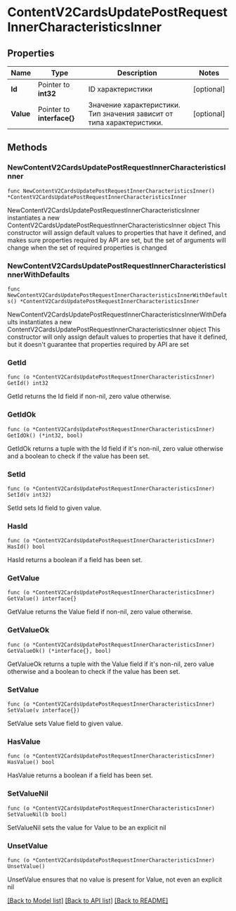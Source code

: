 # ContentV2CardsUpdatePostRequestInnerCharacteristicsInner

## Properties

Name | Type | Description | Notes
------------ | ------------- | ------------- | -------------
**Id** | Pointer to **int32** | ID характеристики | [optional] 
**Value** | Pointer to **interface{}** | Значение характеристики. Тип значения зависит от типа характеристики. | [optional] 

## Methods

### NewContentV2CardsUpdatePostRequestInnerCharacteristicsInner

`func NewContentV2CardsUpdatePostRequestInnerCharacteristicsInner() *ContentV2CardsUpdatePostRequestInnerCharacteristicsInner`

NewContentV2CardsUpdatePostRequestInnerCharacteristicsInner instantiates a new ContentV2CardsUpdatePostRequestInnerCharacteristicsInner object
This constructor will assign default values to properties that have it defined,
and makes sure properties required by API are set, but the set of arguments
will change when the set of required properties is changed

### NewContentV2CardsUpdatePostRequestInnerCharacteristicsInnerWithDefaults

`func NewContentV2CardsUpdatePostRequestInnerCharacteristicsInnerWithDefaults() *ContentV2CardsUpdatePostRequestInnerCharacteristicsInner`

NewContentV2CardsUpdatePostRequestInnerCharacteristicsInnerWithDefaults instantiates a new ContentV2CardsUpdatePostRequestInnerCharacteristicsInner object
This constructor will only assign default values to properties that have it defined,
but it doesn't guarantee that properties required by API are set

### GetId

`func (o *ContentV2CardsUpdatePostRequestInnerCharacteristicsInner) GetId() int32`

GetId returns the Id field if non-nil, zero value otherwise.

### GetIdOk

`func (o *ContentV2CardsUpdatePostRequestInnerCharacteristicsInner) GetIdOk() (*int32, bool)`

GetIdOk returns a tuple with the Id field if it's non-nil, zero value otherwise
and a boolean to check if the value has been set.

### SetId

`func (o *ContentV2CardsUpdatePostRequestInnerCharacteristicsInner) SetId(v int32)`

SetId sets Id field to given value.

### HasId

`func (o *ContentV2CardsUpdatePostRequestInnerCharacteristicsInner) HasId() bool`

HasId returns a boolean if a field has been set.

### GetValue

`func (o *ContentV2CardsUpdatePostRequestInnerCharacteristicsInner) GetValue() interface{}`

GetValue returns the Value field if non-nil, zero value otherwise.

### GetValueOk

`func (o *ContentV2CardsUpdatePostRequestInnerCharacteristicsInner) GetValueOk() (*interface{}, bool)`

GetValueOk returns a tuple with the Value field if it's non-nil, zero value otherwise
and a boolean to check if the value has been set.

### SetValue

`func (o *ContentV2CardsUpdatePostRequestInnerCharacteristicsInner) SetValue(v interface{})`

SetValue sets Value field to given value.

### HasValue

`func (o *ContentV2CardsUpdatePostRequestInnerCharacteristicsInner) HasValue() bool`

HasValue returns a boolean if a field has been set.

### SetValueNil

`func (o *ContentV2CardsUpdatePostRequestInnerCharacteristicsInner) SetValueNil(b bool)`

 SetValueNil sets the value for Value to be an explicit nil

### UnsetValue
`func (o *ContentV2CardsUpdatePostRequestInnerCharacteristicsInner) UnsetValue()`

UnsetValue ensures that no value is present for Value, not even an explicit nil

[[Back to Model list]](../README.md#documentation-for-models) [[Back to API list]](../README.md#documentation-for-api-endpoints) [[Back to README]](../README.md)


